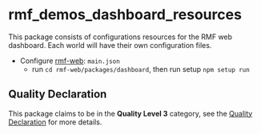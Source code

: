 # rmf\_demos\_dashboard\_resources

This package consists of configurations resources for the RMF web dashboard. Each world will have their own configuration files.
 - Configure [rmf-web](https://github.com/open-rmf/rmf-web): `main.json`
   - run `cd rmf-web/packages/dashboard`, then run setup `npm setup run `

## Quality Declaration

This package claims to be in the **Quality Level 3** category, see the [Quality Declaration](./QUALITY_DECLARATION.md) for more details.

